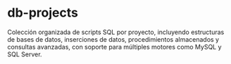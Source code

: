 # db-projects
 Colección organizada de scripts SQL por proyecto, incluyendo estructuras de bases de datos, inserciones de datos, procedimientos almacenados y consultas avanzadas, con soporte para múltiples motores como MySQL y SQL Server.
